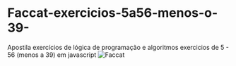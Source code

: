 # Faccat-exercicios-5a56-menos-o-39-
Apostila exercícios de lógica de programação e algoritmos exercicios de 5 - 56 (menos a 39) em javascript
![Faccat](https://github.com/EduardafbRibeiro/Faccat-exercicios-5a56-menos-o-39-/assets/144465517/6983b6bb-e21a-438f-b8b9-373ef9ea20a1)
